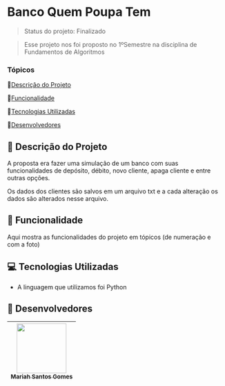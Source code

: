 # Banco Quem Poupa Tem

> Status do projeto: Finalizado

> Esse projeto nos foi proposto no 1ºSemestre na disciplina de Fundamentos de Algoritmos  

### Tópicos

🔹[Descrição do Projeto](#pencil-descrição-do-projeto)

🔹[Funcionalidade](#mag_right-funcionalidade)

🔹[Tecnologias Utilizadas](#computer-tecnologias-utilizadas)

🔹[Desenvolvedores](#busts_in_silhouette-desenvolvedores)

## :pencil: Descrição do Projeto
A proposta era fazer uma simulação de um banco com suas funcionalidades de depósito, débito, novo cliente, apaga cliente e entre outras opções.

Os dados dos clientes são salvos em um arquivo txt e a cada alteração os dados são alterados nesse arquivo.

## :mag_right: Funcionalidade
Aqui mostra as funcionalidades do projeto em tópicos (de numeração e com a foto)

## :computer: Tecnologias Utilizadas
- A linguagem que utilizamos foi Python 

## :busts_in_silhouette: Desenvolvedores
| [<img loading="lazy" src="https://github.com/Mariah-Gomes/ProjetoCompMovel1/assets/141663285/e6827fd1-d8fe-4740-b6fc-fbbfccd05752" width=115><br><sub>Mariah Santos Gomes</sub>](https://github.com/Mariah-Gomes) |
| :---: |
